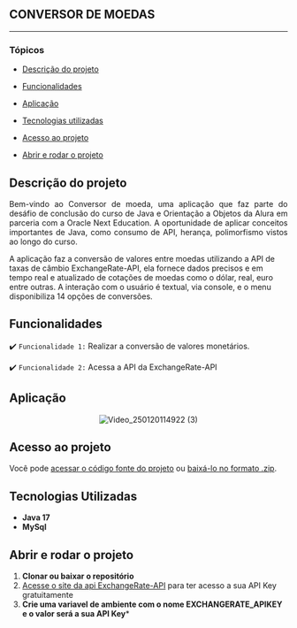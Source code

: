 ## CONVERSOR DE MOEDAS

<hr>

### Tópicos 

- [Descrição do projeto](#descrição-do-projeto)

- [Funcionalidades](#funcionalidades)

- [Aplicação](#aplicação)

- [Tecnologias utilizadas](#ferramentas-utilizadas)

- [Acesso ao projeto](#acesso-ao-projeto)

- [Abrir e rodar o projeto](#abrir-e-rodar-o-projeto)
  
## Descrição do projeto 

<p align="justify">
Bem-vindo ao Conversor de moeda, uma aplicação que faz parte do desáfio de conclusão do curso de Java e Orientação a Objetos da Alura em parceria com a Oracle Next Education. A oportunidade de aplicar conceitos importantes de Java, como consumo de API, herança, polimorfismo vistos ao longo do curso.
  
A aplicação faz a conversão de valores entre moedas utilizando a API de taxas de câmbio ExchangeRate-API, ela fornece dados precisos e em tempo real e atualizado de cotações de moedas como o dólar, real, euro entre outras.
A interação com o usuário é textual, via console, e o menu disponibiliza 14 opções de conversões.

## Funcionalidades

:heavy_check_mark: `Funcionalidade 1:` Realizar a conversão de valores monetários.

:heavy_check_mark: `Funcionalidade 2:` Acessa a API da ExchangeRate-API

## Aplicação

<div align="center">

![Video_250120114922 (3)](https://github.com/user-attachments/assets/cfcec4fe-7b23-4ace-96a4-1c617dd1c658)

</div>

## Acesso ao projeto

Você pode [acessar o código fonte do projeto](https://github.com/alessandrojorgesilva/conversor-de-moeda) ou [baixá-lo no formato .zip](https://github.com/alessandrojorgesilva/conversor-de-moeda/archive/refs/heads/main.zip).

## Tecnologias Utilizadas

- **Java 17**
- **MySql**


## Abrir e rodar o projeto

1. **Clonar ou baixar o repositório**
2. [Acesse o site da api ExchangeRate-API](https://www.exchangerate-api.com/) para ter acesso a sua  API Key gratuitamente
3. **Crie uma variavel de ambiente com o nome EXCHANGERATE_APIKEY e o valor será a sua API Key***










